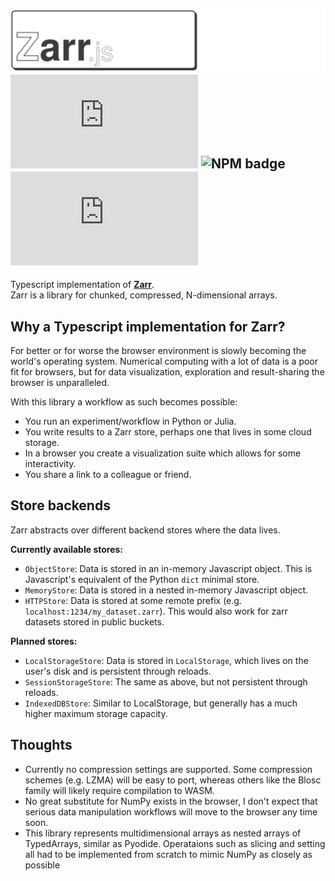 ![Zarr.js Logo](logo.png)
![Top Language Badge](https://img.shields.io/github/languages/top/gzuidhof/zarr.js) ![NPM badge](https://img.shields.io/npm/v/zarr) ![License badge](https://img.shields.io/github/license/gzuidhof/zarr.js)
---
Typescript implementation of [**Zarr**](https://zarr.readthedocs.io/en/stable/).  
Zarr is a library for chunked, compressed, N-dimensional arrays.

## Why a Typescript implementation for Zarr?
For better or for worse the browser environment is slowly becoming the world's operating system. Numerical computing with a lot of data is a poor fit for browsers, but for data visualization, exploration and result-sharing the browser is unparalleled.

With this library a workflow as such becomes possible:
* You run an experiment/workflow in Python or Julia. 
* You write results to a Zarr store, perhaps one that lives in some cloud storage.
* In a browser you create a visualization suite which allows for some interactivity. 
* You share a link to a colleague or friend.

## Store backends
Zarr abstracts over different backend stores where the data lives.  

**Currently available stores:**
* `ObjectStore`: Data is stored in an in-memory Javascript object. This is Javascript's equivalent of the Python `dict` minimal store.
* `MemoryStore`: Data is stored in a nested in-memory Javascript object.
* `HTTPStore`: Data is stored at some remote prefix (e.g. `localhost:1234/my_dataset.zarr`). This would also work for zarr datasets stored in public buckets.

**Planned stores:**
* `LocalStorageStore`: Data is stored in `LocalStorage`, which lives on the user's disk and is persistent through reloads.
* `SessionStorageStore`: The same as above, but not persistent through reloads.
* `IndexedDBStore`: Similar to LocalStorage, but generally has a much higher maximum storage capacity.

## Thoughts
* Currently no compression settings are supported. Some compression schemes (e.g. LZMA) will be easy to port, whereas others like the Blosc family will likely require compilation to WASM.
* No great substitute for NumPy exists in the browser, I don't expect that serious data manipulation workflows will move to the browser any time soon.
* This library represents multidimensional arrays as nested arrays of TypedArrays, similar as Pyodide. Operataions such as slicing and setting all had to be implemented from scratch to mimic NumPy as closely as possible
